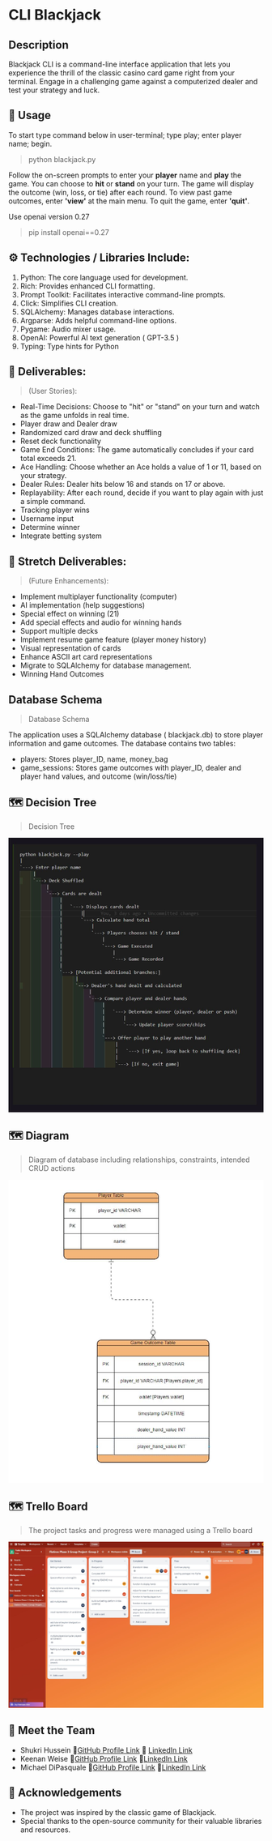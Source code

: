 # CLI Blackjack

## Description
Blackjack CLI is a command-line interface application that lets you experience the thrill of the classic casino card game right from your terminal. Engage in a challenging game against a computerized dealer and test your strategy and luck.

## 🚀 Usage
To start type command below in user-terminal; type play; enter player name; begin.
>python blackjack.py

Follow the on-screen prompts to enter your **player** name and **play** the game. You can choose to **hit** or **stand** on your turn. The game will display the outcome (win, loss, or tie) after each round.
To view past game outcomes, enter **'view'** at the main menu. To quit the game, enter **'quit'**.

Use openai version 0.27
>pip install openai==0.27


## ⚙️ Technologies / Libraries Include:
1. Python: The core language used for development.
2. Rich: Provides enhanced CLI formatting.
3. Prompt Toolkit: Facilitates interactive command-line prompts.
4. Click: Simplifies CLI creation.
5. SQLAlchemy: Manages database interactions.
6. Argparse: Adds helpful command-line options.
7. Pygame: Audio mixer usage.
8. OpenAI: Powerful AI text generation ( GPT-3.5 )
9. Typing: Type hints for Python


## 🎲 Deliverables: 
> (User Stories):
* Real-Time Decisions: Choose to "hit" or "stand" on your turn and watch as the game unfolds in real time.
* Player draw and Dealer draw
* Randomized card draw and deck shuffling
* Reset deck functionality
* Game End Conditions: The game automatically concludes if your card total exceeds 21.
* Ace Handling: Choose whether an Ace holds a value of 1 or 11, based on your strategy.
* Dealer Rules: Dealer hits below 16 and stands on 17 or above.
* Replayability: After each round, decide if you want to play again with just a simple command.
* Tracking player wins
* Username input
* Determine winner
* Integrate betting system


## 🌟 Stretch Deliverables: 
> (Future Enhancements):
* Implement multiplayer functionality (computer)
* AI implementation (help suggestions)
* Special effect on winning (21)
* Add special effects and audio for winning hands
* Support multiple decks
* Implement resume game feature (player money history)
* Visual representation of cards
* Enhance ASCII art card representations
* Migrate to SQLAlchemy for database management.
* Winning Hand Outcomes

## Database Schema
>Database Schema

The application uses a SQLAlchemy database ( blackjack.db) to store player information and game outcomes. 
The database contains two tables:
* players: Stores player_ID, name, money_bag
* game_sessions: Stores game outcomes with player_ID, dealer and player hand values, and outcome (win/loss/tie)

## 🗺️ Decision Tree
>Decision Tree

<img src="planning/decisiontree2.JPG" alt="decision-tree">

## 🗺️ Diagram
> Diagram of database including relationships, constraints, intended CRUD actions

<img src="planning/diagram5.JPG" alt="diagram">

## 🗺️ Trello Board
>The project tasks and progress were managed using a Trello board

<img src="planning/trello2.JPG" alt="trello"/>

## 🤝 Meet the Team

* Shukri Hussein 🔗[GitHub Profile Link](https://github.com/scmh001) 🔗 [LinkedIn Link](https://www.linkedin.com/in/shukrihussein/)
* Keenan Weise 🔗[GitHub Profile Link](https://github.com/kcweise) 🔗[LinkedIn Link](https://www.linkedin.com/in/keenan-weise/)
* Michael DiPasquale 🔗[GitHub Profile Link](https://github.com/mdipasqu13) 🔗[LinkedIn Link](https://www.linkedin.com/in/michael-dipasquale313/)

## 🙌 Acknowledgements
* The project was inspired by the classic game of Blackjack.
* Special thanks to the open-source community for their valuable libraries and resources.